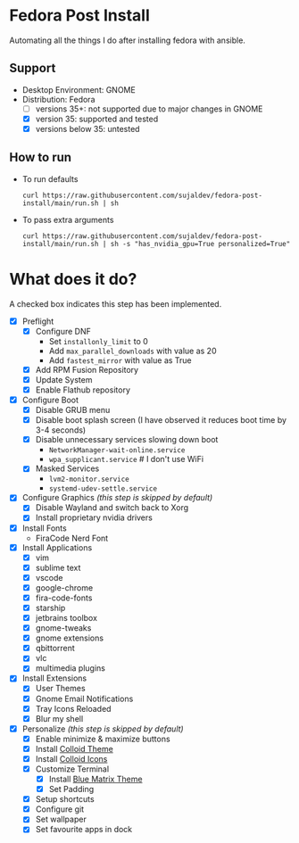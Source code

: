 # Fedora Post Install

Automating all the things I do after installing fedora with ansible.

## Support

- Desktop Environment: GNOME
- Distribution: Fedora
    - [ ] versions 35+: not supported due to major changes in GNOME
    - [x] version 35: supported and tested
    - [x] versions below 35: untested

## How to run

- To run defaults
  ```shell
  curl https://raw.githubusercontent.com/sujaldev/fedora-post-install/main/run.sh | sh
  ```

- To pass extra arguments
  ```shell
  curl https://raw.githubusercontent.com/sujaldev/fedora-post-install/main/run.sh | sh -s "has_nvidia_gpu=True personalized=True"
  ```

# What does it do?

A checked box indicates this step has been implemented.

- [x] Preflight
    - [x] Configure DNF
        - Set `installonly_limit` to 0
        - Add `max_parallel_downloads` with value as 20
        - Add `fastest_mirror` with value as True
    - [x] Add RPM Fusion Repository
    - [x] Update System
    - [x] Enable Flathub repository
- [x] Configure Boot
    - [x] Disable GRUB menu
    - [x] Disable boot splash screen (I have observed it reduces boot time by 3-4 seconds)
    - [x] Disable unnecessary services slowing down boot
        - `NetworkManager-wait-online.service`
        - `wpa_supplicant.service`  # I don't use WiFi
    - [x] Masked Services
        - `lvm2-monitor.service`
        - `systemd-udev-settle.service`
- [x] Configure Graphics _(this step is skipped by default)_
    - [x] Disable Wayland and switch back to Xorg
    - [x] Install proprietary nvidia drivers
- [x] Install Fonts
    - FiraCode Nerd Font
- [x] Install Applications
    - [x] vim
    - [x] sublime text
    - [x] vscode
    - [x] google-chrome
    - [x] fira-code-fonts
    - [x] starship
    - [x] jetbrains toolbox
    - [x] gnome-tweaks
    - [x] gnome extensions
    - [x] qbittorrent
    - [x] vlc
    - [x] multimedia plugins
- [x] Install Extensions
    - [x] User Themes
    - [x] Gnome Email Notifications
    - [x] Tray Icons Reloaded
    - [x] Blur my shell
- [x] Personalize _(this step is skipped by default)_
    - [x] Enable minimize & maximize buttons
    - [x] Install [Colloid Theme](https://github.com/vinceliuice/Colloid-gtk-theme)
    - [x] Install [Colloid Icons](https://github.com/vinceliuice/Colloid-icon-theme)
    - [x] Customize Terminal
        - [x] Install [Blue Matrix Theme](https://windowsterminalthemes.dev/?theme=Blue%20Matrix)
        - [x] Set Padding
    - [x] Setup shortcuts
    - [x] Configure git
    - [x] Set wallpaper
    - [x] Set favourite apps in dock
